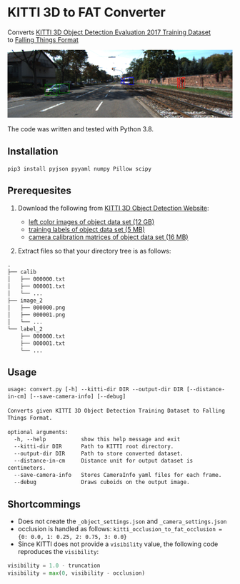# KITTI 3D to FAT Converter

Converts [KITTI 3D Object Detection Evaluation 2017 Training Dataset](https://www.cvlibs.net/datasets/kitti/eval_object.php?obj_benchmark=3d)  
to [Falling Things Format](https://research.nvidia.com/sites/default/files/pubs/2018-06_Falling-Things/readme_0.txt)

![Debug output](doc/000232.png)

The code was written and tested with Python 3.8.

## Installation
```shell
pip3 install pyjson pyyaml numpy Pillow scipy
```

## Prerequesites

1. Download the following from [KITTI 3D Object Detection Website](https://www.cvlibs.net/datasets/kitti/eval_object.php?obj_benchmark=3d):
   - [left color images of object data set (12 GB)](https://s3.eu-central-1.amazonaws.com/avg-kitti/data_object_image_2.zip)
   - [training labels of object data set (5 MB)](https://s3.eu-central-1.amazonaws.com/avg-kitti/data_object_label_2.zip)
   - [camera calibration matrices of object data set (16 MB)](https://s3.eu-central-1.amazonaws.com/avg-kitti/data_object_calib.zip)

2. Extract files so that your directory tree is as follows:

```text
.
├── calib
│   ├── 000000.txt
│   ├── 000001.txt
│   └── ...
├── image_2
│   ├── 000000.png
│   ├── 000001.png
│   └── ...
└── label_2
    ├── 000000.txt
    ├── 000001.txt
    └── ...

```

## Usage

```text
usage: convert.py [-h] --kitti-dir DIR --output-dir DIR [--distance-in-cm] [--save-camera-info] [--debug]

Converts given KITTI 3D Object Detection Training Dataset to Falling Things Format.

optional arguments:
  -h, --help           show this help message and exit
  --kitti-dir DIR      Path to KITTI root directory.
  --output-dir DIR     Path to store converted dataset.
  --distance-in-cm     Distance unit for output dataset is centimeters.
  --save-camera-info   Stores CameraInfo yaml files for each frame.
  --debug              Draws cuboids on the output image.
```

## Shortcommings
- Does not create the `_object_settings.json` and `_camera_settings.json`
- occlusion is handled as follows: `kitti_occlusion_to_fat_occlusion = {0: 0.0, 1: 0.25, 2: 0.75, 3: 0.0}`
- Since KITTI does not provide a `visibility` value, the following code reproduces the `visibility`:

```python
visibility = 1.0 - truncation
visibility = max(0, visibility - occlusion)
```
